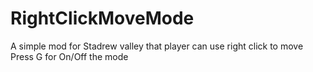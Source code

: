 # RightClickMoveMode
A simple mod for Stadrew valley that player can use right click to move
Press G for On/Off the mode
